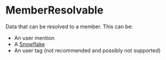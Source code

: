 # MemberResolvable

Data that can be resolved to a member. This can be:

- An user mention
- A [Snowflake](./Snowflake.md)
- An user tag (not recommended and possibly not supported)
